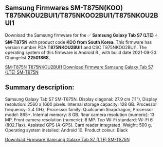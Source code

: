 <h2>Samsung Firmwares SM-T875N(KOO) T875NKOU2BUI1/T875NKOO2BUI1/T875NKOU2BUI1</h2>
Download the Samsung firmware for the ✅ <strong>Samsung Galaxy Tab S7 (LTE) </strong> ⭐ <strong>SM-T875N</strong> with product code <strong>KOO</strong> <strong> from South Korea</strong>. This firmware has version number PDA <strong>T875NKOU2BUI1</strong> and CSC T875NKOO2BUI1. The operating system of this firmware is Android R , with build date 2021-09-23. Changelist <strong>22501868</strong>.


[SM-T875N](https://samfirm.shop/samsung/model/SM-T875N)
[T875NKOU2BUI1](https://samfirm.shop/samsung/pda/T875NKOU2BUI1)
[Download Firmware Samsung Galaxy Tab S7 (LTE) SM-T875N](https://samfirm.shop/samsung/firmware/458391)
<h2>Summary description:</h2>
<p>Samsung Galaxy Tab S7 SM-T875N. Display diagonal: 27.9 cm (11"), Display resolution: 2560 x 1600 pixels. Internal storage capacity: 128 GB. Processor frequency: 2.4 GHz, Processor family: Qualcomm Snapdragon, Processor model: 865+. Internal memory: 8 GB. Rear camera resolution (numeric): 13 MP, Front camera resolution (numeric): 8 MP. Top Wi-Fi standard: Wi-Fi 6 (802.11ax). Assisted GPS (A-GPS). Card reader integrated. Weight: 500 g. Operating system installed: Android 10. Product colour: Black</p>


[Download Firmware Samsung Galaxy Tab S7 (LTE) SM-T875N](https://samfirm.shop/samsung/firmware/458391)
